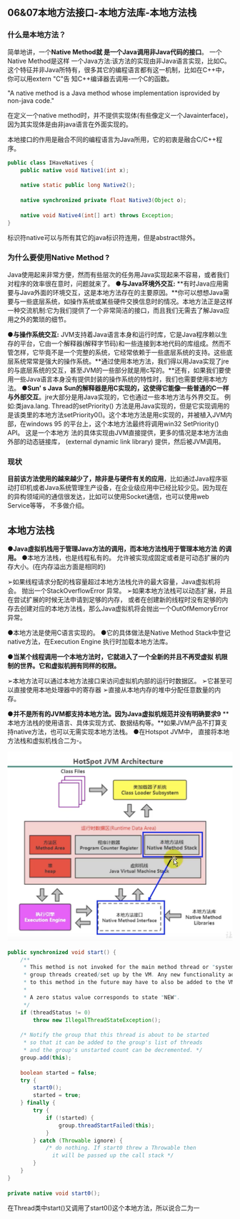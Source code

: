 ## 06&07本地方法接口-本地方法库-本地方法栈

### 什么是本地方法？

简单地讲，一个**Native Method就 是一个Java调用非Java代码的接口**。 一个
Native Method是这样 一个Java方法:该方法的实现由非Java语言实现，比如C。这个特征并非Java所特有，很多其它的编程语言都有这一机制，比如在C++中，
你可以用extern "C"告 知C++编译器去调用-一个C的函数。

"A native method is a Java method whose implementation isprovided by non-java code."

在定义一个native method时，并不提供实现体(有些像定义一个Javainterface)，因为其实现体是由非java语言在外面实现的。

本地接口的作用是融合不同的编程语言为Java所用，它的初衷是融合C/C++程序。

```java
public class IHaveNatives {
    public native void Native1(int x);

    native static public long Native2();

    native synchronized private float Native3(Object o);

    native void Native4(int[] art) throws Exception;
}
```

标识符native可以与所有其它的java标识符连用，但是abstract除外。

### 为什么要使用Native Method ?


Java使用起来非常方便，然而有些层次的任务用Java实现起来不容易，或者我们对程序的效率很在意时，问题就来了。
●**与Java环境外交互:**
**有时Java应用需要与Java外面的环境交互，这是本地方法存在的主要原因。**你可以想想Java需要与一些底层系统，如操作系统或某些硬件交换信息时的情况。本地方法正是这样一种交流机制:它为我们提供了一个非常简洁的接口，而且我们无需去了解Java应用之外的繁琐的细节。

**●与操作系统交互:**
JVM支持着Java语言本身和运行时库，它是Java程序赖以生存的平台，它由一个解释器(解释字节码)和一些连接到本地代码的库组成。然而不管怎样，它毕竟不是一个完整的系统，它经常依赖于一些底层系统的支持。这些底层系统常常是强大的操作系统。**通过使用本地方法，我们得以用Java实现了jre的与底层系统的交互，甚至JVM的一些部分就是用c写的。**还有，如果我们要使用一些Java语言本身没有提供封装的操作系统的特性时，我们也需要使用本地方法。
**●Sun' s Java**
**Sun的解释器是用C实现的，这使得它能像一些普通的C一样与外部交互**。jre大部分是用Java实现的，它也通过一些本地方法与外界交互。 例如:类java.lang. Thread的setPriority() 方法是用Java实现的，但是它实现调用的是该类里的本地方法setPriority0()。这个本地方法是用c实现的，并被植入JVM内部，在windows 95
的平台上，这个本地方法最终将调用win32 SetPriority() API。 这是一个本地方
法的具体实现由JVM直接提供，更多的情况是本地方法由外部的动态链接库，
(external dynamic link library) 提供，然后被JVM调用。

### 现状

**目前该方法使用的越来越少了，除非是与硬件有关的应用**，比如通过Java程序驱动打印机或者Java系统管理生产设备，在企业级应用中已经比较少见。因为现在的异构领域间的通信很发达，比如可以使用Socket通信，也可以使用web Service等等， 不多做介绍。

## 本地方法栈

**●Java虛拟机栈用于管理Java方法的调用，而本地方法栈用于管理本地方法**
**的调用。**
●本地方法栈，也是线程私有的。
允许被实现成固定或者是可动态扩展的内存大小。(在内存溢出方面是相同的)

➢如果线程请求分配的栈容量超过本地方法栈允许的最大容量，Java虚拟机将会。
抛出一个StackOverflowError 异常。
➢如果本地方法栈可以动态扩展，并且在尝试扩展的时候无法申请到足够的内存，
或者在创建新的线程时没有足够的内存去创建对应的本地方法栈，那么Java虚拟机将会抛出一个OutOfMemoryError 异常。

●本地方法是使用C语言实现的。
●它的具体做法是Native Method Stack中登记native方法，在Execution Engine 执行时加载本地方法库。



**●当某个线程调用一个本地方法时，它就进入了一个全新的并且不再受虚拟**
**机限制的世界。它和虚拟机拥有同样的权限。**

➢本地方法可以通过本地方法接口来访问虚拟机内部的运行时数据区。
➢它甚至可以直接使用本地处理器中的寄存器
➢直接从本地内存的堆中分配任意数量的内存。

**●并不是所有的JVM都支持本地方法。因为Java虚拟机规范并没有明确要求9**
**本地方法栈的使用语言、具体实现方式、数据结构等。**如果JVM产品不打算支持native方法，也可以无需实现本地方法栈。
●在Hotspot JVM中， 直接将本地方法栈和虚拟机栈合二为-。

![image-20200510155636354](../img/image-20200510155636354.png)

```java
public synchronized void start() {
    /**
     * This method is not invoked for the main method thread or "system"
     * group threads created/set up by the VM. Any new functionality added
     * to this method in the future may have to also be added to the VM.
     *
     * A zero status value corresponds to state "NEW".
     */
    if (threadStatus != 0)
        throw new IllegalThreadStateException();

    /* Notify the group that this thread is about to be started
     * so that it can be added to the group's list of threads
     * and the group's unstarted count can be decremented. */
    group.add(this);

    boolean started = false;
    try {
        start0();
        started = true;
    } finally {
        try {
            if (!started) {
                group.threadStartFailed(this);
            }
        } catch (Throwable ignore) {
            /* do nothing. If start0 threw a Throwable then
              it will be passed up the call stack */
        }
    }
}

private native void start0();
```

在Thread类中start()又调用了start0()这个本地方法，所以说合二为一


